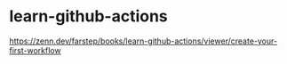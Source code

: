 # learn-github-actions

https://zenn.dev/farstep/books/learn-github-actions/viewer/create-your-first-workflow
